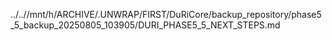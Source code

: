 ../..//mnt/h/ARCHIVE/.UNWRAP/FIRST/DuRiCore/backup_repository/phase5_5_backup_20250805_103905/DURI_PHASE5_5_NEXT_STEPS.md
